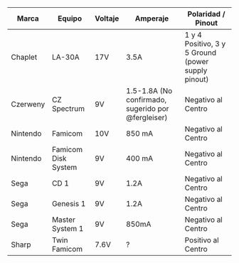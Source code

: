 | Marca  | Equipo | Voltaje | Amperaje | Polaridad / Pinout |
| ------------- | ------------- | ------------- | ------------- | ------------- |
| Chaplet  | LA-30A  | 17V | 3.5A  | 1 y 4 Positivo, 3 y 5 Ground (power supply pinout)  |
| Czerweny  | CZ Spectrum  | 9V | 1.5-1.8A (No confirmado, sugerido por @fergleiser)  | Negativo al Centro  |
| Nintendo  | Famicom  | 10V  | 850 mA  | Negativo al Centro  |
| Nintendo  | Famicom  Disk System | 9V  | 400 mA  | Negativo al Centro  |
| Sega  | CD 1  | 9V  | 1.2A  | Negativo al Centro  |
| Sega  | Genesis 1  | 9V  | 1.2A  | Negativo al Centro  |
| Sega  | Master System 1  | 9V  | 850mA  | Negativo al Centro  |
| Sharp  | Twin Famicom  | 7.6V  | ?  | Positivo al Centro  |
